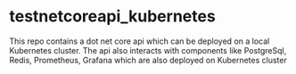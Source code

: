 # testnetcoreapi_kubernetes
This repo contains a dot net core api which can be deployed on a local Kubernetes cluster. The api also interacts with components like PostgreSql, Redis, Prometheus, Grafana which are also deployed on Kubernetes cluster
